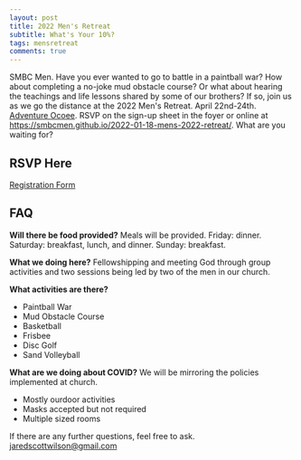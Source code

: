 ```yaml
---
layout: post
title: 2022 Men's Retreat
subtitle: What's Your 10%?
tags: mensretreat
comments: true
---
```

SMBC Men. Have you ever wanted to go to battle in a paintball war? How about completing a no-joke mud obstacle course? Or what about hearing the teachings and life lessons shared by some of our brothers? If so, join us as we go the distance at the 2022 Men's Retreat. April 22nd-24th. [Adventure Ocoee](https://adventureocoee.com/). RSVP on the sign-up sheet in the foyer or online at https://smbcmen.github.io/2022-01-18-mens-2022-retreat/. What are you waiting for?

## RSVP Here
[Registration Form](https://forms.gle/Fi7sXomsDdd65SRd9)

## FAQ
**Will there be food provided?**
Meals will be provided. 
Friday: dinner. 
Saturday: breakfast, lunch, and dinner.
Sunday: breakfast.

**What we doing here?**
Fellowshipping and meeting God through group activities and two sessions being led by two of the men in our church.

**What activities are there?**
* Paintball War
* Mud Obstacle Course
* Basketball
* Frisbee
* Disc Golf
* Sand Volleyball

**What are we doing about COVID?**
We will be mirroring the policies implemented at church.
* Mostly ourdoor activities
* Masks accepted but not required
* Multiple sized rooms

If there are any further questions, feel free to ask. 
<jaredscottwilson@gmail.com>
